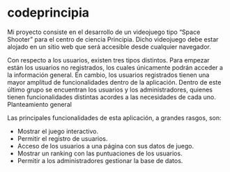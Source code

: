 # codeprincipia

Mi proyecto consiste en el desarrollo de un videojuego tipo “Space Shooter” para el centro de ciencia Principia. Dicho videojuego debe estar alojado en un sitio web que será accesible desde cualquier navegador.

Con respecto a los usuarios, existen tres tipos distintos. Para empezar están los usuarios no registrados, los cuales únicamente podrán acceder a la información general. En cambio, los usuarios registrados tienen una mayor amplitud de funcionalidades dentro de la aplicación. Dentro de este último grupo se encuentran los usuarios y los administradores, quienes tienen funcionalidades distintas acordes a las necesidades de cada uno.
Planteamiento general

Las principales funcionalidades de esta aplicación, a grandes rasgos, son:

-	Mostrar el juego interactivo.
-	Permitir el registro de usuarios.
-	Acceso de los usuarios a una página con sus datos de juego.
-	Mostrar un ranking con las puntuaciones de los usuarios.
-	Permitir a los administradores gestionar la base de datos.
